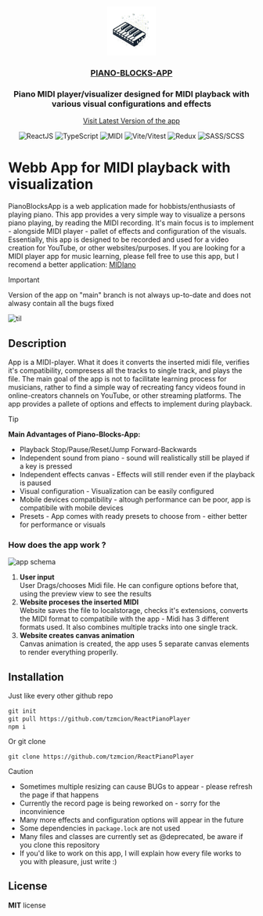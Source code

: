 <br />
<div align="center">
  <a href="https://github.com/tzmcion">
    <img src="./public/PBA_logo.png" alt="Logo" width="100" height="100">
    <h3>PIANO-BLOCKS-APP</h3>
  </a>

  <h3 align="center">Piano MIDI player/visualizer designed for MIDI playback with various visual configurations and effects </h3>

  <p align="center">
<!--     <a href="https://github.com/tzmcion/bio-meeting/wiki"><strong>Explore the docs</strong></a> -->
    <a href="https://react-piano-player-tymota-aprions-projects.vercel.app/">Visit Latest Version of the app</a>
  </p>
  <p align="center">
  <img src="https://upload.wikimedia.org/wikipedia/commons/thumb/a/a7/React-icon.svg/1150px-React-icon.svg.png" title="ReactJS" width="33" />
  <img src="https://upload.wikimedia.org/wikipedia/commons/thumb/4/4c/Typescript_logo_2020.svg/1024px-Typescript_logo_2020.svg.png" title="TypeScript" width="33" />
  <img src="https://upload.wikimedia.org/wikipedia/commons/a/a0/MIDI_LOGO.svg" title="MIDI" width="33" />
  <img src="https://vitest.dev/logo.svg" width="33" title="Vite/Vitest" />
  <img src="https://cdn.worldvectorlogo.com/logos/redux.svg" width="33" title="Redux" />
  <img src="https://sass-lang.com/assets/img/styleguide/seal-color.png" width="33" title="SASS/SCSS" />
  </p>
</div>


# Webb App for MIDI playback with visualization

PianoBlocksApp is a web application made for hobbists/enthusiasts of playing piano. This app provides a very simple way to visualize a persons piano playing, by reading the MIDI recording. It's main focus is to implement - alongside MIDI player - pallet of effects and configuration of the visuals. Essentially, this app is designed to be recorded and used for a video creation for YouTube, or other websites/purposes. If you are looking for a MIDI player app for music learning, please fell free to use this app, but I recomend a better application: <a href="https://github.com/Bewelge/MIDIano">MIDIano</a>
> [!IMPORTANT]
 Version of the app on "main" branch is not always up-to-date and does not alwasy contain all the bugs fixed

![til](./.github/preview.gif)

## Description

App is a MIDI-player. What it does it converts the inserted midi file, verifies it's compatibility, compresess all the tracks to single track, and plays the file. The main goal of the app is not to facilitate learning process for musicians, rather to find a simple way of recreating fancy videos found in online-creators channels on YouTube, or other streaming platforms. The app provides a pallete of options and effects to implement during playback.

>[!TIP]
> <b>Main Advantages of Piano-Blocks-App:</b>
> <ul>
>  <li>Playback Stop/Pause/Reset/Jump Forward-Backwards</li>
>   <li>Independent sound from piano - sound will realistically still be played if a key is pressed</li>
>   <li>Independent effects canvas - Effects will still render even if the playback is paused</li>
>   <li>Visual configuration - Visualization can be easily configured</li>
>   <li>Mobile devices compatibility - altough performance can be poor, app is compatibile with mobile devices</li>
>   <li>Presets - App comes with ready presets to choose from - either better for performance or visuals</li>
> </ul>


### How does the app work ? 

![app schema](https://user-images.githubusercontent.com/64361206/156896648-36977f49-34ac-4b7c-ade3-990c13f6612d.JPG)

<ol>
 <li>
  <b>User input</b></br>
  User Drags/chooses Midi file. He can configure options before that, using the preview view to see the results
 </li>
 <li>
  <b>Website proceses the inserted MIDI</b></br>
  Website saves the file to localstorage, checks it's extensions, converts the MIDI format to compatibile with the app - Midi has 3 different formats used. It also combines multiple tracks into one single track.
 </li>
 <li>
 <b>Website creates canvas animation</b></br>
  Canvas animation is created, the app uses 5 separate canvas elements to render everything properlly.
 </li>
</ol>

## Installation

Just like every other github repo

```
git init
git pull https://github.com/tzmcion/ReactPianoPlayer
npm i 
```

Or git clone

```
git clone https://github.com/tzmcion/ReactPianoPlayer
```

> [!CAUTION]
> * Sometimes multiple resizing can cause BUGs to appear - please refresh the page if that happens
> * Currently the record page is being reworked on - sorry for the inconvinience
> * Many more effects and configuration options will appear in the future
> * Some dependencies in `package.lock` are not used
> * Many files and classes are currently set as @deprecated, be aware if you clone this repository
> * If you'd like to work on this app, I will explain how every file works to you with pleasure, just write :)


## License

__MIT__ license


